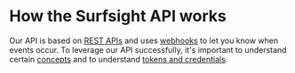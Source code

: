 # How the Surfsight API works

Our API is based on [REST APIs](rest-apis.md) and uses
[webhooks](webhooks.md) to let you know when events occur. To leverage our
API successfully, it\'s important to understand certain
[concepts](surfsight-concepts.md) and to understand [tokens and
credentials](tokens-and-credentials.md).
